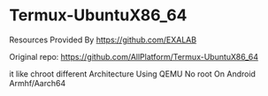 # Termux-UbuntuX86_64
Resources Provided By
https://github.com/EXALAB

Original repo:
https://github.com/AllPlatform/Termux-UbuntuX86_64

it like chroot different Architecture Using QEMU No root On Android Armhf/Aarch64

